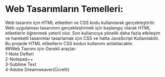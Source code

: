 # Web Tasarımların Temelleri:
Web tasarımı için HTML etiketleri ve CSS kodu kullanılarak gerçekleştirilir. Web uygulaması tasarımını gerçekleştirmek için başlangıç olarak HTML etiketlerin öğrenmek yeterli olur. Son kullanıcıya yönelik daha fazla etkileşim ve hareketli tasarımlar tasarlamak için CSS ve hatta JavaScript Kullanılabilir. Bu projede HTML etiketlerin CSS kodun kullanımı anlatılacaktır.
<br>
 ##Web Tasrımı için Gerekli araçlar:
 <br>1-Note Defteri
 <br>2-Notepad++
 <br>3-Sublime Text
 <br>4-Adobe Dreamweaver(Ücretli)

